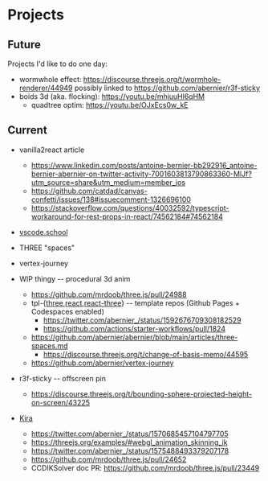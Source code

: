 # Projects

## Future

Projects I'd like to do one day:
- wormwhole effect: https://discourse.threejs.org/t/wormhole-renderer/44949 possibly linked to https://github.com/abernier/r3f-sticky
- boids 3d (aka. flocking): https://youtu.be/mhjuuHl6qHM
  - quadtree optim: https://youtu.be/OJxEcs0w_kE

## Current

- vanilla2react article
  - https://www.linkedin.com/posts/antoine-bernier-bb292916_antoine-bernier-abernier-on-twitter-activity-7001603813790863360-MlJf?utm_source=share&utm_medium=member_ios
  - https://github.com/catdad/canvas-confetti/issues/138#issuecomment-1326696100
  - https://stackoverflow.com/questions/40032592/typescript-workaround-for-rest-props-in-react/74562184#74562184

- [vscode.school](vscode-school.md)
- THREE "spaces"
- vertex-journey
- WIP thingy -- procedural 3d anim
  - https://github.com/mrdoob/three.js/pull/24988
  - tpl-{[three](https://github.com/abernier/tpl-three),[react](https://github.com/abernier/tpl-react),[react-three](https://github.com/abernier/tpl-react-three)} -- template repos (Github Pages + Codespaces enabled)
    - https://twitter.com/abernier_/status/1592676709308182529
    - https://github.com/actions/starter-workflows/pull/1824
  - https://github.com/abernier/abernier/blob/main/articles/three-spaces.md
    - https://discourse.threejs.org/t/change-of-basis-memo/44595
  - https://github.com/abernier/vertex-journey
- r3f-sticky -- offscreen pin
  - https://discourse.threejs.org/t/bounding-sphere-projected-height-on-screen/43225
- [Kira](https://abernier.github.io/three.js/examples/webgl_esher.html)
  - https://twitter.com/abernier_/status/1570685457104797705
  - https://threejs.org/examples/#webgl_animation_skinning_ik
  - https://twitter.com/abernier_/status/1575488493379207178
  - https://github.com/mrdoob/three.js/pull/24652
  - CCDIKSolver doc PR: https://github.com/mrdoob/three.js/pull/23449
